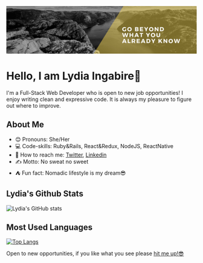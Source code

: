 ![screenshot](./bey.jpeg)


# Hello, I am Lydia Ingabire👋

I'm a Full-Stack Web Developer who is open to new job opportunities! I enjoy writing clean and expressive code. It is always my pleasure to figure out where to improve.


## About Me

  - 😊 Pronouns: She/Her
  - 💻 Code-skills: Ruby&Rails, React&Redux, NodeJS, ReactNative
   - 🤙 How to reach me: [Twitter](https://twitter.com/IngabireLydia3), [Linkedin](https://www.linkedin.com/in/delice-lydia/) 
  - ✍️ Motto: No sweat no sweet
  - ⛺ Fun fact: Nomadic lifestyle is my dream😎

## Lydia's Github Stats

![Lydia's GitHub stats](https://github-readme-stats.vercel.app/api?username=DeliceLydia&theme=midnight-purple&show_icons=true)

## Most Used Languages

[![Top Langs](https://github-readme-stats.vercel.app/api/top-langs/?username=DeliceLydia&theme=midnight-purple)](https://github.com/DeliceLydia/github-readme-stats)


Open to new opportunities, if you like what you see please [hit me up!😎]("")


